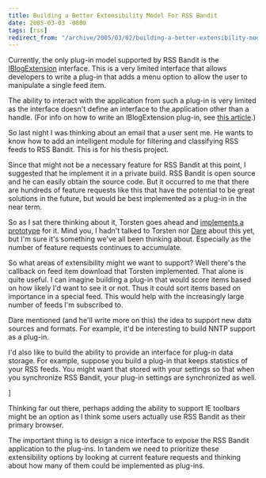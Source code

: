 ```yaml
---
title: Building a Better Extensibility Model For RSS Bandit
date: 2005-03-03 -0800
tags: [rss]
redirect_from: "/archive/2005/03/02/building-a-better-extensibility-model-for-rss-bandit.aspx/"
---
```


Currently, the only plug-in model supported by RSS Bandit is the
[IBlogExtension](http://www.pocketsoap.com/weblog/stories/2003/04/0023.html)
interface. This is a very limited interface that allows developers to
write a plug-in that adds a menu option to allow the user to manipulate
a single feed item.

The ability to interact with the application from such a plug-in is very
limited as the interface doesn't define an interface to the application
other than a handle. (For info on how to write an IBlogExtension
plug-in, see [this
article](https://haacked.com/archive/2004/06/19/651.aspx).)

So last night I was thinking about an email that a user sent me. He
wants to know how to add an intelligent module for filtering and
classifying RSS feeds to RSS Bandit. This is for his thesis project.

Since that might not be a necessary feature for RSS Bandit at this
point, I suggested that he implement it in a private build. RSS Bandit
is open source and he can easily obtain the source code. But it occurred
to me that there are hundreds of feature requests like this that have
the potential to be great solutions in the future, but would be best
implemented as a plug-in in the near term.

So as I sat there thinking about it, Torsten goes ahead and [implements
a
prototype](http://www.rendelmann.info/blog/PermaLink.aspx?guid=d3c8dfd5-c3f7-4e74-bdb0-0168eb4e2d82)
for it. Mind you, I hadn't talked to Torsten nor
[Dare](http://www.25hoursaday.com/weblog/) about this yet, but I'm sure
it's something we've all been thinking about. Especially as the number
of feature requests continues to accumulate.

So what areas of extensibility might we want to support? Well there's
the callback on feed item download that Torsten implemented. That alone
is quite useful. I can imagine building a plug-in that would score items
based on how likely I'd want to see it or not. Thus it could sort items
based on importance in a special feed. This would help with the
increasingly large number of feeds I'm subscribed to.

Dare mentioned (and he'll write more on this) the idea to support new
data sources and formats. For example, it'd be interesting to build NNTP
support as a plug-in.

I'd also like to build the ability to provide an interface for plug-in
data storage. For example, suppose you build a plug-in that keeps
statistics of your RSS feeds. You might want that stored with your
settings so that when you synchronize RSS Bandit, your plug-in settings
are synchronized as well.

]

Thinking far out there, perhaps adding the ability to support IE
toolbars might be an option as I think some users actually use RSS
Bandit as their primary browser.

The important thing is to design a nice interface to expose the RSS
Bandit application to the plug-ins. In tandem we need to prioritize
these extensibility options by looking at current feature requests and
thinking about how many of them could be implemented as plug-ins.

